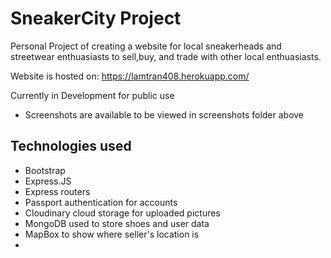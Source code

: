 
# SneakerCity Project

Personal Project of creating a website for local sneakerheads and streetwear enthuasiasts
to sell,buy, and trade with other local enthuasiasts.

Website is hosted on: https://lamtran408.herokuapp.com/

Currently in Development for public use


- Screenshots are available to be viewed in screenshots folder above


## Technologies used 

- Bootstrap
- Express.JS
- Express routers
- Passport authentication for accounts
- Cloudinary cloud storage for uploaded pictures
- MongoDB used to store shoes and user data
- MapBox to show where seller's location is
-